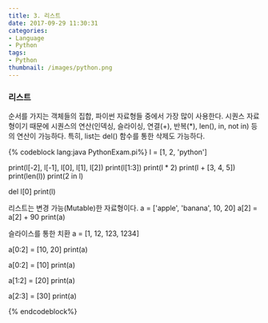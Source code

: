 ```yaml
---
title: 3. 리스트
date: 2017-09-29 11:30:31
categories:
- Language
- Python
tags:
- Python
thumbnail: /images/python.png
---
```

### 리스트
순서를 가지는 객체들의 집합, 파이썬 자료형들 중에서 가장 많이 사용한다.
시퀀스 자료형이기 때문에 시퀀스의 연산(인덱싱, 슬라이싱, 연결(+), 반복(*), len(), in, not in) 등의 연산이 가능하다. 특히, list는 del() 함수를 통한 삭제도 가능하다.


{% codeblock lang:java PythonExam.pi%}
l = [1, 2, 'python']

print(l[-2], l[-1], l[0], l[1], l[2])
print(l[1:3])
print(l * 2)
print(l + [3, 4, 5])
print(len(l))
print(2 in l)

del l[0]
print(l)

리스트는 변경 가능(Mutable)한 자료형이다.
a = ['apple', 'banana', 10, 20]
a[2] = a[2] + 90
print(a)

슬라이스를 통한 치환
a = [1, 12, 123, 1234]

a[0:2] = [10, 20]
print(a)

a[0:2] = [10]
print(a)

a[1:2] = [20]
print(a)

a[2:3] = [30]
print(a)



{% endcodeblock%}
